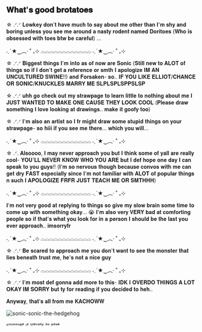 ## 𝐖𝐡𝐚𝐭'𝐬 𝐠𝐨𝐨𝐝 𝐛𝐫𝐨𝐭𝐚𝐭𝐨𝐞𝐬
☆ .ᐟ.ᐟ 𝐋𝐨𝐰𝐤𝐞𝐲 𝐝𝐨𝐧'𝐭 𝐡𝐚𝐯𝐞 𝐦𝐮𝐜𝐡 𝐭𝐨 𝐬𝐚𝐲 𝐚𝐛𝐨𝐮𝐭 𝐦𝐞 𝐨𝐭𝐡𝐞𝐫 𝐭𝐡𝐚𝐧 𝐈'𝐦 𝐬𝐡𝐲 𝐚𝐧𝐝 𝐛𝐨𝐫𝐢𝐧𝐠 𝐮𝐧𝐥𝐞𝐬𝐬 𝐲𝐨𝐮 𝐬𝐞𝐞 𝐦𝐞 𝐚𝐫𝐨𝐮𝐧𝐝 𝐚 𝐧𝐚𝐬𝐭𝐲 𝐫𝐨𝐝𝐞𝐧𝐭 𝐧𝐚𝐦𝐞𝐝 𝐃𝐨𝐫𝐢𝐭𝐨𝐞𝐬 (𝐖𝐡𝐨 𝐢𝐬 𝐨𝐛𝐬𝐞𝐬𝐬𝐞𝐝 𝐰𝐢𝐭𝐡 𝐭𝐨𝐞𝐬 𝐛𝐭𝐰 𝐛𝐞 𝐜𝐚𝐫𝐞𝐟𝐮𝐥) ...

˗ˏˋ★‿︵‧ ˚ ₊⊹  ⌓⌓⌓⌓⌓⌓⌓⌓⌓⌓⌓⌓  ˗ˏˋ★‿︵‧ ˚ ₊⊹

  ☆ .ᐟ.ᐟ 𝐁𝐢𝐠𝐠𝐞𝐬𝐭 𝐭𝐡𝐢𝐧𝐠𝐬 𝐈'𝐦 𝐢𝐧𝐭𝐨 𝐚𝐬 𝐨𝐟 𝐧𝐨𝐰 𝐚𝐫𝐞 𝐒𝐨𝐧𝐢𝐜 (𝐒𝐭𝐢𝐥𝐥 𝐧𝐞𝐰 𝐭𝐨 𝐀𝐋𝐎𝐓 𝐨𝐟 𝐭𝐡𝐢𝐧𝐠𝐬 𝐬𝐨 𝐢𝐟 𝐈 𝐝𝐨𝐧'𝐭 𝐠𝐞𝐭 𝐚 𝐫𝐞𝐟𝐞𝐫𝐞𝐧𝐜𝐞 𝐨𝐫 𝐬𝐦𝐭𝐡 𝐈 𝐚𝐩𝐨𝐥𝐨𝐠𝐢𝐳𝐞 𝐈𝐌 𝐀𝐍 𝐔𝐍𝐂𝐔𝐋𝐓𝐔𝐑𝐄𝐃 𝐒𝐖𝐈𝐍𝐄!!)
 𝐚𝐧𝐝 𝐅𝐨𝐫𝐬𝐚𝐤𝐞𝐧- 𝐬𝐨.. 𝐈𝐅 𝐘𝐎𝐔 𝐋𝐈𝐊𝐄 𝐄𝐋𝐋𝐈𝐎𝐓/𝐂𝐇𝐀𝐍𝐂𝐄 𝐎𝐑 𝐒𝐎𝐍𝐈𝐂/𝐊𝐍𝐔𝐂𝐊𝐋𝐄𝐒 𝐌𝐀𝐑𝐑𝐘 𝐌𝐄 𝐒𝐋𝐏𝐋𝐒𝐏𝐋𝐒𝐏𝐏𝐒𝐋𝐒𝐏

   ☆ .ᐟ.ᐟ 𝐮𝐡𝐡 𝐠𝐨 𝐜𝐡𝐞𝐜𝐤 𝐨𝐮𝐭 𝐦𝐲 𝐬𝐭𝐫𝐚𝐰𝐩𝐚𝐠𝐞 𝐭𝐨 𝐥𝐞𝐚𝐫𝐧 𝐥𝐢𝐭𝐭𝐥𝐞 𝐭𝐨 𝐧𝐨𝐭𝐡𝐢𝐧𝐠 𝐚𝐛𝐨𝐮𝐭 𝐦𝐞 𝐈 𝐉𝐔𝐒𝐓 𝐖𝐀𝐍𝐓𝐄𝐃 𝐓𝐎 𝐌𝐀𝐊𝐄 𝐎𝐍𝐄 𝐂𝐀𝐔𝐒𝐄 𝐓𝐇𝐄𝐘 𝐋𝐎𝐎𝐊 𝐂𝐎𝐎𝐋 (𝐏𝐥𝐞𝐚𝐬𝐞 𝐝𝐫𝐚𝐰 𝐬𝐨𝐦𝐞𝐭𝐡𝐢𝐧𝐠 𝐈 𝐥𝐨𝐯𝐞 𝐥𝐨𝐨𝐤𝐢𝐧𝐠 𝐚𝐭 𝐝𝐫𝐚𝐰𝐢𝐧𝐠𝐬.. 𝐦𝐚𝐤𝐞 𝐢𝐭 𝐠𝐨𝐨𝐟𝐲 𝐭𝐨𝐨) 

  ☆ .ᐟ.ᐟ 𝐈'𝐦 𝐚𝐥𝐬𝐨 𝐚𝐧 𝐚𝐫𝐭𝐢𝐬𝐭 𝐬𝐨 𝐈 𝐟𝐫 𝐦𝐢𝐠𝐡𝐭 𝐝𝐫𝐚𝐰 𝐬𝐨𝐦𝐞 𝐬𝐭𝐮𝐩𝐢𝐝 𝐭𝐡𝐢𝐧𝐠𝐬 𝐨𝐧 𝐲𝐨𝐮𝐫 𝐬𝐭𝐫𝐚𝐰𝐩𝐚𝐠𝐞- 𝐬𝐨 𝐡𝐢𝐢𝐢 𝐢𝐟 𝐲𝐨𝐮 𝐬𝐞𝐞 𝐦𝐞 𝐭𝐡𝐞𝐫𝐞... 𝐰𝐡𝐢𝐜𝐡 𝐲𝐨𝐮 𝐰𝐢𝐥𝐥...

˗ˏˋ★‿︵‧ ˚ ₊⊹  ⌓⌓⌓⌓⌓⌓⌓⌓⌓⌓⌓⌓  ˗ˏˋ★‿︵‧ ˚ ₊⊹


☆ .ᐟ. 𝐀𝐥𝐬𝐨𝐨𝐨𝐨, 𝐈 𝐦𝐚𝐲 𝐧𝐞𝐯𝐞𝐫 𝐚𝐩𝐩𝐫𝐨𝐚𝐜𝐡 𝐲𝐨𝐮 𝐛𝐮𝐭 𝐈 𝐭𝐡𝐢𝐧𝐤 𝐬𝐨𝐦𝐞 𝐨𝐟 𝐲𝐚𝐥𝐥 𝐚𝐫𝐞 𝐫𝐞𝐚𝐥𝐥𝐲 𝐜𝐨𝐨𝐥- 𝐘𝐎𝐔'𝐋𝐋 𝐍𝐄𝐕𝐄𝐑 𝐊𝐍𝐎𝐖 𝐖𝐇𝐎 𝐘𝐎𝐔 𝐀𝐑𝐄 𝐛𝐮𝐭 𝐈 𝐝𝐞𝐟 𝐡𝐨𝐩𝐞 𝐨𝐧𝐞 𝐝𝐚𝐲 𝐈 𝐜𝐚𝐧 𝐬𝐩𝐞𝐚𝐤 𝐭𝐨 𝐲𝐨𝐮 𝐠𝐮𝐲𝐬!! (𝐈'𝐦 𝐬𝐨 𝐧𝐞𝐫𝐯𝐨𝐮𝐬 𝐭𝐡𝐨𝐮𝐠𝐡 𝐛𝐞𝐜𝐚𝐮𝐬𝐞 𝐜𝐨𝐧𝐯𝐨𝐬 𝐰𝐢𝐭𝐡 𝐦𝐞 𝐜𝐚𝐧 𝐠𝐞𝐭 𝐝𝐫𝐲 𝐅𝐀𝐒𝐓 𝐞𝐬𝐩𝐞𝐜𝐢𝐚𝐥𝐥𝐲 𝐬𝐢𝐧𝐜𝐞 𝐈'𝐦 𝐧𝐨𝐭 𝐟𝐚𝐦𝐢𝐥𝐢𝐚𝐫 𝐰𝐢𝐭𝐡 𝐀𝐋𝐎𝐓 𝐨𝐟 𝐩𝐨𝐩𝐮𝐥𝐚𝐫 𝐭𝐡𝐢𝐧𝐠𝐬 𝐧 𝐬𝐮𝐜𝐡 𝐈 𝐀𝐏𝐎𝐋𝐎𝐆𝐈𝐙𝐄 𝐅𝐑𝐅𝐑 𝐉𝐔𝐒𝐓 𝐓𝐄𝐀𝐂𝐇 𝐌𝐄 𝐎𝐑 𝐒𝐌𝐓𝐇𝐇𝐇)

˗ˏˋ★‿︵‧ ˚ ₊⊹  ⌓⌓⌓⌓⌓⌓⌓⌓⌓⌓⌓⌓  ˗ˏˋ★‿︵‧ ˚ ₊⊹


𝐈'𝐦 𝐧𝐨𝐭 𝐯𝐞𝐫𝐲 𝐠𝐨𝐨𝐝 𝐚𝐭 𝐫𝐞𝐩𝐥𝐲𝐢𝐧𝐠 𝐭𝐨 𝐭𝐡𝐢𝐧𝐠𝐬 𝐬𝐨 𝐠𝐢𝐯𝐞 𝐦𝐲 𝐬𝐥𝐨𝐰 𝐛𝐫𝐚𝐢𝐧 𝐬𝐨𝐦𝐞 𝐭𝐢𝐦𝐞 𝐭𝐨 𝐜𝐨𝐦𝐞 𝐮𝐩 𝐰𝐢𝐭𝐡 𝐬𝐨𝐦𝐞𝐭𝐡𝐢𝐧𝐠 𝐨𝐤𝐚𝐲... 😭 𝐈'𝐦 𝐚𝐥𝐬𝐨 𝐯𝐞𝐫𝐲 𝐕𝐄𝐑𝐘 𝐛𝐚𝐝 𝐚𝐭 𝐜𝐨𝐦𝐟𝐨𝐫𝐭𝐢𝐧𝐠 𝐩𝐞𝐨𝐩𝐥𝐞 𝐬𝐨 𝐢𝐟 𝐭𝐡𝐚𝐭'𝐬 𝐰𝐡𝐚𝐭 𝐲𝐨𝐮 𝐥𝐨𝐨𝐤 𝐟𝐨𝐫 𝐢𝐧 𝐚 𝐩𝐞𝐫𝐬𝐨𝐧 𝐈 𝐬𝐡𝐨𝐮𝐥𝐝 𝐛𝐞 𝐭𝐡𝐞 𝐥𝐚𝐬𝐭 𝐲𝐨𝐮 𝐞𝐯𝐞𝐫 𝐚𝐩𝐩𝐫𝐨𝐚𝐜𝐡.. 𝐢𝐦𝐬𝐨𝐫𝐫𝐲𝐟𝐫 

  ˗ˏˋ★‿︵‧ ˚ ₊⊹  ⌓⌓⌓⌓⌓⌓⌓⌓⌓⌓⌓⌓  ˗ˏˋ★‿︵‧ ˚ ₊⊹

 ☆ .ᐟ.ᐟ 𝐁𝐞 𝐬𝐜𝐚𝐫𝐞𝐝 𝐭𝐨 𝐚𝐩𝐩𝐫𝐨𝐚𝐜𝐡 𝐦𝐞 𝐲𝐨𝐮 𝐝𝐨𝐧'𝐭 𝐰𝐚𝐧𝐭 𝐭𝐨 𝐬𝐞𝐞 𝐭𝐡𝐞 𝐦𝐨𝐧𝐬𝐭𝐞𝐫 𝐭𝐡𝐚𝐭 𝐥𝐢𝐞𝐬 𝐛𝐞𝐧𝐞𝐚𝐭𝐡 𝐭𝐫𝐮𝐬𝐭 𝐦𝐞, 𝐡𝐞'𝐬 𝐧𝐨𝐭 𝐚 𝐧𝐢𝐜𝐞 𝐠𝐮𝐲

˗ˏˋ★‿︵‧ ˚ ₊⊹  ⌓⌓⌓⌓⌓⌓⌓⌓⌓⌓⌓⌓  ˗ˏˋ★‿︵‧ ˚ ₊⊹

 ☆ .ᐟ.ᐟ 𝐈'𝐦 𝐦𝐨𝐬𝐭 𝐝𝐞𝐟 𝐠𝐨𝐧𝐧𝐚 𝐚𝐝𝐝 𝐦𝐨𝐫𝐞 𝐭𝐨 𝐭𝐡𝐢𝐬- 𝐈𝐃𝐊 𝐈 𝐎𝐕𝐄𝐑𝐃𝐎 𝐓𝐇𝐈𝐍𝐆𝐒 𝐀 𝐋𝐎𝐓 𝐎𝐊𝐀𝐘 𝐈𝐌 𝐒𝐎𝐑𝐑𝐘 𝐛𝐮𝐭 𝐭𝐲 𝐟𝐨𝐫 𝐫𝐞𝐚𝐝𝐢𝐧𝐠 𝐢𝐟 𝐲𝐨𝐮 𝐝𝐞𝐜𝐢𝐝𝐞𝐝 𝐭𝐨 𝐡𝐞𝐡..


𝐀𝐧𝐲𝐰𝐚𝐲, 𝐭𝐡𝐚𝐭'𝐬 𝐚𝐥𝐥 𝐟𝐫𝐨𝐦 𝐦𝐞 𝐊𝐀𝐂𝐇𝐎𝐖𝐖

![sonic-sonic-the-hedgehog](https://github.com/user-attachments/assets/f128d6ae-0f6c-402b-9599-2ab7c9cbe22d)


ᴷⁿᵘˣᵒᵘᵍᵉ ᶦˢ ˡᶦᵗᵉʳᵃˡˡʸ ˢᵒ ᵖᵉᵃᵏ
